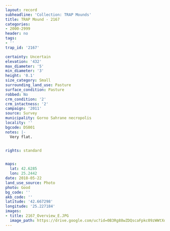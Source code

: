 ```yaml
---
layout: record
subheadline: 'Collection: TRAP Mounds'
title: TRAP Mound - 2167
categories:
- 2000-2999
header: no
tags:
- ''
trap_id: '2167'

certainty: Uncertain
elevation: '432'
max_diameter: '5'
min_diameter: '3'
height: '0.1'
size_category: Small
surrounding_land_use: Pasture
surface_condition: Pasture
robbed: No
crm_condition: '2'
crm_intactness: '2'
campaign: '2011'
source: Survey
municipality: Gorno Sahrane necropolis
locality: ''
bgcode: DS001
notes: |-
  Very flat.


rights: standard


maps:
  lat: 42.6285
  lon: 25.2442
date: 2018-05-22
land_use_source: Photo
photo: Good
bg_code: ''
akb_code: ''
latitude: '42.667298'
longitude: '25.227184'
images:
- title: 2167_Overview_E.JPG
  image_path: https://drive.google.com/uc?id=0B3Rg88wZDQscaFpkc09zWWtXd0E
---
```

